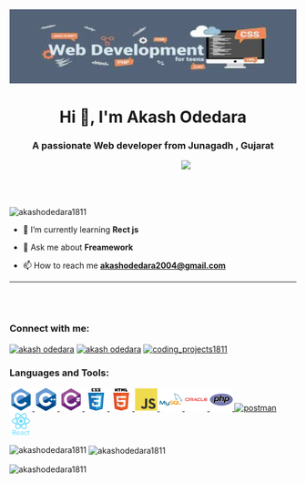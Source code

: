 <img src='https://github.com/akashodedara1811/akashodedara1811/blob/main/benner.jpg' width=100% height='130vh'/>
<h1 align="center">Hi 👋, I'm Akash Odedara</h1>
<h3 align="center">A passionate Web developer from Junagadh , Gujarat</h3>
<div>
  <img align="right" width="40%" src="https://owlbertsio-resized.s3.amazonaws.com/Popper.psd.full.png">
</div>
<br><br><br><br>
<p align="left"> <img src="https://komarev.com/ghpvc/?username=akashodedara1811&label=Profile%20views&color=0e75b6&style=flat" alt="akashodedara1811" /> </p>


- 🌱 I’m currently learning **Rect js**

- 💬 Ask me about **Freamework**

- 📫 How to reach me **akashodedara2004@gmail.com**

<hr/>
<br><br>
<h3 align="left">Connect with me:</h3>
<p align="left">
<a href="https://linkedin.com/in/akash odedara" target="blank"><img align="center" src="https://raw.githubusercontent.com/rahuldkjain/github-profile-readme-generator/master/src/images/icons/Social/linked-in-alt.svg" alt="akash odedara" height="30" width="40" /></a>
<a href="https://fb.com/akash odedara" target="blank"><img align="center" src="https://raw.githubusercontent.com/rahuldkjain/github-profile-readme-generator/master/src/images/icons/Social/facebook.svg" alt="akash odedara" height="30" width="40" /></a>
<a href="https://www.youtube.com/c/coding_projects1811" target="blank"><img align="center" src="https://raw.githubusercontent.com/rahuldkjain/github-profile-readme-generator/master/src/images/icons/Social/youtube.svg" alt="coding_projects1811" height="30" width="40" /></a>
</p>

<h3 align="left">Languages and Tools:</h3>
<p align="left"> <a href="https://www.cprogramming.com/" target="_blank" rel="noreferrer"> <img src="https://raw.githubusercontent.com/devicons/devicon/master/icons/c/c-original.svg" alt="c" width="40" height="40"/> </a> <a href="https://www.w3schools.com/cpp/" target="_blank" rel="noreferrer"> <img src="https://raw.githubusercontent.com/devicons/devicon/master/icons/cplusplus/cplusplus-original.svg" alt="cplusplus" width="40" height="40"/> </a> <a href="https://www.w3schools.com/cs/" target="_blank" rel="noreferrer"> <img src="https://raw.githubusercontent.com/devicons/devicon/master/icons/csharp/csharp-original.svg" alt="csharp" width="40" height="40"/> </a> <a href="https://www.w3schools.com/css/" target="_blank" rel="noreferrer"> <img src="https://raw.githubusercontent.com/devicons/devicon/master/icons/css3/css3-original-wordmark.svg" alt="css3" width="40" height="40"/> </a> <a href="https://www.w3.org/html/" target="_blank" rel="noreferrer"> <img src="https://raw.githubusercontent.com/devicons/devicon/master/icons/html5/html5-original-wordmark.svg" alt="html5" width="40" height="40"/> </a> <a href="https://developer.mozilla.org/en-US/docs/Web/JavaScript" target="_blank" rel="noreferrer"> <img src="https://raw.githubusercontent.com/devicons/devicon/master/icons/javascript/javascript-original.svg" alt="javascript" width="40" height="40"/> </a> <a href="https://www.mysql.com/" target="_blank" rel="noreferrer"> <img src="https://raw.githubusercontent.com/devicons/devicon/master/icons/mysql/mysql-original-wordmark.svg" alt="mysql" width="40" height="40"/> </a> <a href="https://www.oracle.com/" target="_blank" rel="noreferrer"> <img src="https://raw.githubusercontent.com/devicons/devicon/master/icons/oracle/oracle-original.svg" alt="oracle" width="40" height="40"/> </a> <a href="https://www.php.net" target="_blank" rel="noreferrer"> <img src="https://raw.githubusercontent.com/devicons/devicon/master/icons/php/php-original.svg" alt="php" width="40" height="40"/> </a> <a href="https://postman.com" target="_blank" rel="noreferrer"> <img src="https://www.vectorlogo.zone/logos/getpostman/getpostman-icon.svg" alt="postman" width="40" height="40"/> </a> <a href="https://reactjs.org/" target="_blank" rel="noreferrer"> <img src="https://raw.githubusercontent.com/devicons/devicon/master/icons/react/react-original-wordmark.svg" alt="react" width="40" height="40"/> </a> </p>

<p><img align="left" src="https://github-readme-stats.vercel.app/api/top-langs?username=akashodedara1811&show_icons=true&locale=en&layout=compact" alt="akashodedara1811" /></p>

<p>&nbsp;<img align="center" src="https://github-readme-stats.vercel.app/api?username=akashodedara1811&show_icons=true&locale=en" alt="akashodedara1811" /></p>

<p><img align="center" src="https://github-readme-streak-stats.herokuapp.com/?user=akashodedara1811&" alt="akashodedara1811" /></p>
